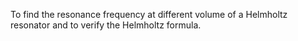 To find the resonance frequency at different volume of a Helmholtz resonator and to verify the Helmholtz formula.